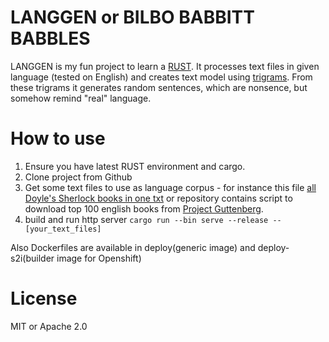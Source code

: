 LANGGEN or BILBO BABBITT BABBLES
================================

LANGGEN is my fun project to learn a [RUST](https://www.rust-lang.org).   It processes text files in given language (tested on English) and creates text model using [trigrams](https://en.wikipedia.org/wiki/Trigram). From these trigrams it generates random sentences, which are nonsence, but somehow remind "real" language.

How to use
==========

1. Ensure you have latest RUST environment and cargo.
2. Clone project from Github
3. Get some text files to use as language corpus - for instance this file [all Doyle's Sherlock books in one txt](https://sherlock-holm.es/stories/plain-text/cano.txt) or repository contains script to download top 100 english books from [Project Guttenberg](https://www.gutenberg.org/).
4. build and run http server `cargo run --bin serve --release -- [your_text_files]`

Also Dockerfiles are available in deploy(generic image) and deploy-s2i(builder image for Openshift)

License
=======
MIT or Apache 2.0